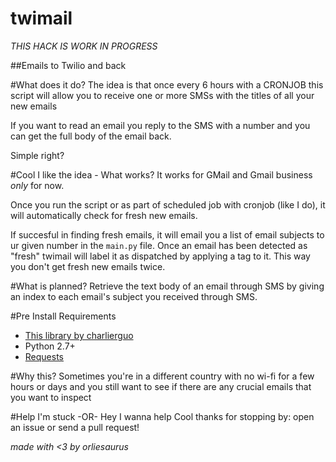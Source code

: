 twimail
=======
*THIS HACK IS WORK IN PROGRESS*

##Emails to Twilio and back

#What does it do?
The idea is that once every 6 hours with a CRONJOB this script will allow you to receive one or more SMSs with the titles of all your new emails

If you want to read an email you reply to the SMS with a number and you can get the full body of the email back.

Simple right?

#Cool I like the idea - What works?
It works for GMail and Gmail business *only* for now.

Once you run the script or as part of scheduled  job with cronjob (like I do), it will  automatically check for fresh new emails.

If succesful in finding fresh emails, it will email you a list of email subjects to ur given number in the ```main.py``` file.
Once an email has been detected as "fresh" twimail will label it as dispatched by applying a tag to it.
This way you don't get fresh new emails twice.

#What is planned?
Retrieve the text body of an email through SMS by giving an index to each email's subject you received through SMS.

#Pre Install Requirements
- [This library by charlierguo](https://github.com/charlierguo/gmail)
- Python 2.7+
- [Requests](http://docs.python-requests.org/en/latest/)

#Why this?
Sometimes you're in a different country with no wi-fi for a few hours or days and you still want to see if there are any crucial emails that you want to inspect

#Help I'm stuck -OR- Hey I wanna help
Cool thanks for stopping by: open an issue or send a pull request! 

*made with <3 by orliesaurus*




